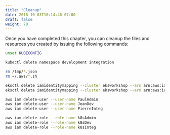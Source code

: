 ```yaml
---
title: "Cleanup"
date: 2018-10-03T10:14:46-07:00
draft: false
weight: 70
---
```


Once you have completed this chapter, you can cleanup the files and resources you created by issuing the following commands:

```bash
unset KUBECONFIG

kubectl delete namespace development integration

rm /tmp/*.json
rm ~/.aws/*.sh

eksctl delete iamidentitymapping --cluster eksworkshop --arn arn:aws:iam::${ACCOUNT_ID}:role/k8sDev --username dev-user
eksctl delete iamidentitymapping --cluster eksworkshop --arn arn:aws:iam::${ACCOUNT_ID}:role/k8sDev --username dev-integ

aws iam delete-user --user-name PaulAdmin
aws iam delete-user --user-name JeanDev
aws iam delete-user --user-name PierreInteg

aws iam delete-role --role-name k8sAdmin
aws iam delete-role --role-name k8sDev
aws iam delete-role --role-name k8sInteg
```
